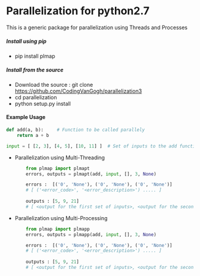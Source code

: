 # Parallelization for python2.7

This is a generic package for parallelization using Threads and Processes

##### Install using pip 

* pip install plmap

##### Install from the source
* Download the source  : git clone https://github.com/CodingVanGogh/parallelization3
* cd parallelization
* python setup.py install

#### Example Usage

```python
def add(a, b):     # Function to be called parallely
    return a + b
```

```python
input = [ [2, 3], [4, 5], [10, 11] ]  # Set of inputs to the add function
```

* Parallelization using Multi-Threading
    ``` python
        from plmap import plmapt
        errors, outputs = plmapt(add, input, [], 3, None) 
    ```
    ``` python
        errors :  [('0', 'None'), ('0', 'None'), ('0', 'None')]
        # [ ('<error_code>', '<error_description>') ..... ]
        
        outputs : [5, 9, 21]
        # [ <output for the first set of inputs>, <output for the second set of inputs> , ..... ]
    ```
* Parallelization using Multi-Processing
    ``` python
        from plmap import plmapp
        errors, outputs = plmapp(add, input, [], 3, None) 
    ```
    ``` python
        errors :  [('0', 'None'), ('0', 'None'), ('0', 'None')]
        # [ ('<error_code>', '<error_description>') ..... ]
        
        outputs : [5, 9, 21]
        # [ <output for the first set of inputs>, <output for the second set of inputs> , ..... ]
    ```

        




